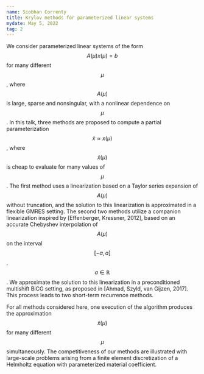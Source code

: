 ```yaml
---
name: Siobhan Correnty
title: Krylov methods for parameterized linear systems
mydate: May 5, 2022
tag: 2
---
```

We consider parameterized linear systems of the form $$A(\mu) x(\mu) = b$$ for many different $$\mu$$, where $$A(\mu)$$ is large, sparse and nonsingular, with a nonlinear dependence on $$\mu$$. In this talk, three methods are proposed to compute a partial parameterization $$\tilde{x} \approx x(\mu)$$, where $$\tilde{x}(\mu)$$ is cheap to evaluate for many values of $$\mu$$. The first method uses a linearization based on a Taylor series expansion of $$A(\mu)$$ without truncation, and the solution to this linearization is approximated in a flexible GMRES setting. The second two methods utilize a companion linearization inspired by [Effenberger, Kressner, 2012], based on an accurate Chebyshev interpolation of $$A(\mu)$$ on the interval $$[-a,a]$$, $$a \in \mathbb{R}$$. We approximate the solution to this linearization in a preconditioned multishift BiCG setting, as proposed in [Ahmad, Szyld, van Gijzen, 2017]. This process leads to two short-term recurrence methods.

For all methods considered here, one execution of the algorithm produces the approximation $$\tilde{x}(\mu)$$ for many different $$\mu$$ simultaneously. The competitiveness of our methods are illustrated with large-scale problems arising from a finite element discretization of a Helmholtz equation with parameterized material coefficient.
